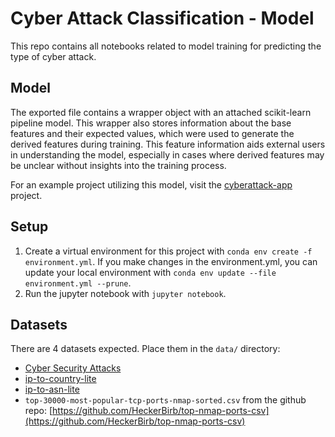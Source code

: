 # Cyber Attack Classification - Model

This repo contains all notebooks related to model training for predicting the type of cyber attack.

## Model

The exported file contains a wrapper object with an attached scikit-learn pipeline model. This wrapper also stores information about the base features and their expected values, which were used to generate the derived features during training. This feature information aids external users in understanding the model, especially in cases where derived features may be unclear without insights into the training process.

For an example project utilizing this model, visit the [cyberattack-app](https://github.com/dominicbraam/cyberattack-app) project.

## Setup

1. Create a virtual environment for this project with `conda env create -f environment.yml`. If you make changes in the environment.yml, you can update your local environment with `conda env update --file environment.yml --prune`.
2. Run the jupyter notebook with `jupyter notebook`.

## Datasets

There are 4 datasets expected. Place them in the `data/` directory:

- [Cyber Security Attacks](https://www.kaggle.com/datasets/teamincribo/cyber-security-attacks)
- [ip-to-country-lite](https://db-ip.com/db/download/ip-to-country-lite)
- [ip-to-asn-lite](https://db-ip.com/db/download/ip-to-asn-lite)
- `top-30000-most-popular-tcp-ports-nmap-sorted.csv` from the github repo: [https://github.com/HeckerBirb/top-nmap-ports-csv](https://github.com/HeckerBirb/top-nmap-ports-csv)
